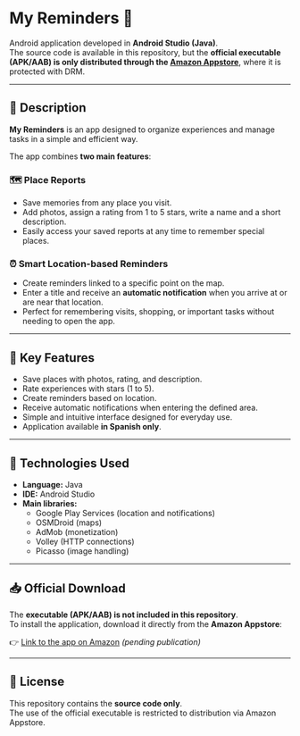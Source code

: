 # My Reminders 📌

Android application developed in **Android Studio (Java)**.  
The source code is available in this repository, but the **official executable (APK/AAB) is only distributed through the [Amazon Appstore](https://www.amazon.com/)**, where it is protected with DRM.

---

## 📱 Description

**My Reminders** is an app designed to organize experiences and manage tasks in a simple and efficient way.  

The app combines **two main features**:

### 🗺️ Place Reports
- Save memories from any place you visit.  
- Add photos, assign a rating from 1 to 5 stars, write a name and a short description.  
- Easily access your saved reports at any time to remember special places.  

### ⏰ Smart Location-based Reminders
- Create reminders linked to a specific point on the map.  
- Enter a title and receive an **automatic notification** when you arrive at or are near that location.  
- Perfect for remembering visits, shopping, or important tasks without needing to open the app.  

---

## 🚀 Key Features
- Save places with photos, rating, and description.  
- Rate experiences with stars (1 to 5).  
- Create reminders based on location.  
- Receive automatic notifications when entering the defined area.  
- Simple and intuitive interface designed for everyday use.  
- Application available **in Spanish only**.  

---

## 🔧 Technologies Used
- **Language:** Java  
- **IDE:** Android Studio  
- **Main libraries:**  
  - Google Play Services (location and notifications)  
  - OSMDroid (maps)  
  - AdMob (monetization)  
  - Volley (HTTP connections)  
  - Picasso (image handling)  

---

## 📥 Official Download
The **executable (APK/AAB) is not included in this repository**.  
To install the application, download it directly from the **Amazon Appstore**:  

👉 [Link to the app on Amazon](https://www.amazon.com/) *(pending publication)*  

---

## 📄 License
This repository contains the **source code only**.  
The use of the official executable is restricted to distribution via Amazon Appstore.
